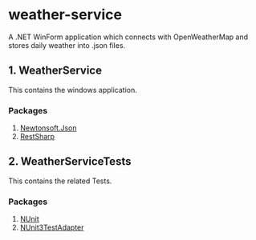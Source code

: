 # weather-service

A .NET WinForm application which connects with OpenWeatherMap and stores daily weather into .json files.

## 1. WeatherService
This contains the windows application.

### Packages
1. [Newtonsoft.Json](https://www.nuget.org/packages/Newtonsoft.Json/)
2. [RestSharp](https://www.nuget.org/packages/RestSharp/)

## 2. WeatherServiceTests
This contains the related Tests.

### Packages
1. [NUnit](https://www.nuget.org/packages/NUnit/)
2. [NUnit3TestAdapter](https://www.nuget.org/packages/NUnit3TestAdapter/)
